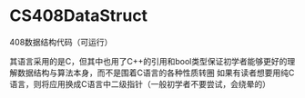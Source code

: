 # CS408DataStruct
 408数据结构代码（可运行）

其语言采用的是C，但其中也用了C++的引用和bool类型保证初学者能够更好的理解数据结构与算法本身，而不是围着C语言的各种性质转圈
如果有读者想要用纯C语言，则将应用换成C语言中二级指针（一般初学者不要尝试，会绕晕的）